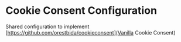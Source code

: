 # Cookie Consent Configuration

Shared configuration to implement [https://github.com/orestbida/cookieconsent](Vanilla Cookie Consent)
